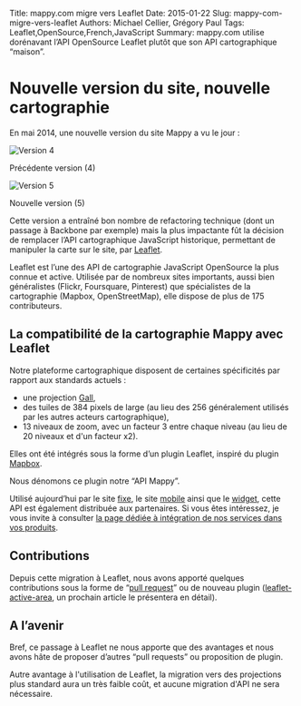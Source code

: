 Title: mappy.com migre vers Leaflet
Date: 2015-01-22
Slug: mappy-com-migre-vers-leaflet
Authors: Michael Cellier, Grégory Paul
Tags: Leaflet,OpenSource,French,JavaScript
Summary: mappy.com utilise dorénavant l’API OpenSource Leaflet plutôt que son API cartographique “maison”.

# Nouvelle version du site, nouvelle cartographie

En mai 2014, une nouvelle version du site Mappy a vu le jour :

![Version 4](images/leaflet/hp-v4.png)

   Précédente version (4)

![Version 5](images/leaflet/hp-v5.png)

   Nouvelle version (5)


Cette version a entraîné bon nombre de refactoring technique (dont un passage à Backbone par exemple) mais la plus impactante fût la décision de remplacer l’API cartographique JavaScript historique, permettant de manipuler la carte sur le site, par [Leaflet](http://leafletjs.com/).

Leaflet est l’une des API de cartographie JavaScript OpenSource la plus connue et active. Utilisée par de nombreux sites importants, aussi bien généralistes (Flickr, Foursquare, Pinterest) que spécialistes de la cartographie (Mapbox, OpenStreetMap), elle dispose de plus de 175 contributeurs.

## La compatibilité de la cartographie Mappy avec Leaflet

Notre plateforme cartographique disposent de certaines spécificités par rapport aux standards actuels :

   - une projection [Gall](http://spatialreference.org/ref/esri/world-gall-stereographic/),
   - des tuiles de 384 pixels de large (au lieu des 256 généralement utilisés par les autres acteurs cartographique),
   - 13 niveaux de zoom, avec un facteur 3 entre chaque niveau (au lieu de 20 niveaux et d'un facteur x2).

Elles ont été intégrés sous la forme d’un plugin Leaflet, inspiré du plugin [Mapbox](https://www.mapbox.com).

Nous dénomons ce plugin notre “API Mappy”.

Utilisé aujourd’hui par le site [fixe](http://www.mappy.com), le site [mobile](http://m.mappy.com) ainsi que le [widget](http://widgets.mappy.com/map/documentation), cette API est également distribuée aux partenaires. Si vous êtes intéressez, je vous invite à consulter [la page dédiée à intégration de nos services dans vos produits](http://corporate.mappy.com/faq/integrez-mappy/).

## Contributions

Depuis cette migration à Leaflet, nous avons apporté quelques contributions sous la forme de “[pull request](https://github.com/Leaflet/Leaflet/pull/3038)” ou de nouveau plugin ([leaflet-active-area](https://github.com/Mappy/Leaflet-active-area), un prochain article le présentera en détail).

## A l’avenir

Bref, ce passage à Leaflet ne nous apporte que des avantages et nous avons hâte de proposer d’autres “pull requests” ou proposition de plugin.

Autre avantage à l'utilisation de Leaflet, la migration vers des projections plus standard aura un très faible coût, et aucune migration d'API ne sera nécessaire.
